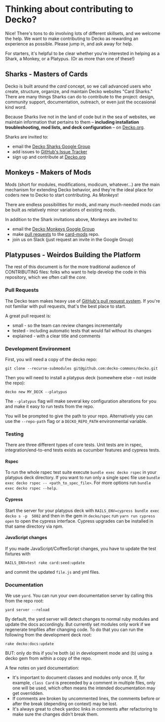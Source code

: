 <!--
# @title Contributing as a Shark, Monkey, or Platypus
-->
# Thinking about contributing to Decko?
Nice! There's tons to do involving lots of different skillsets, and we welcome the help. 
We want to make contributing to Decko as rewarding an experience as possible. Please 
jump in, and ask away for help.

For starters, it's helpful to be clear whether you're interested in helping as a Shark,
a Monkey, or a Platypus. (Or as more than one of these!)

## Sharks - Masters of Cards
Decko is built around the _card_ concept, so we call advanced users who create,
structure, organize, and maintain Decko websites "Card Sharks." There are many things
Sharks can do to contribute to the project: design, community support, documentation,
outreach, or even just the occasional kind word. 

Because Sharks live not in the land of code but in the sea of websites, we
maintain information that pertains to them – **including installation troubleshooting, 
mod lists, and deck configuration** – on [Decko.org][1].

Sharks are invited to:

 - email the [Decko Sharks Google Group][2]
 - add issues to [GitHub's Issue Tracker][3]
 - sign up and contribute at [Decko.org][1]

## Monkeys - Makers of Mods
Mods (short for modules, modifications, modicum, whatever...) are the main 
mechanism for extending Decko behavior, and they're the ideal place for coders
new to Decko to start contributing. As _Monkeys_!

There are endless possibilities for mods, and many much-needed mods can be built
as relatively minor variations of existing mods.

In addition to the Shark invitations above, Monkeys are invited to:

 - email the [Decko Monkeys Google Group][4]
 - make [pull requests][5] to the [card-mods][6] repo.
 - join us on Slack (just request an invite in the Google Group)

## Platypuses - Weirdos Building the Platform

The rest of this document is for the more traditional audience of CONTRIBUTING files:
folks who want to help develop the code in this repository, which we often call
the _core_.

### Pull Requests
The Decko team makes heavy use of [GitHub's pull request system][5]. 
If you're not familiar with pull requests, that's the best place to start.

A great pull request is:
* small - so the team can review changes incrementally
* tested - including automatic tests that would fail without its changes
* explained - with a clear title and comments

### Development Environment

First, you will need a copy of the decko repo:

    git clone --recurse-submodules git@github.com:decko-commons/decko.git

Then you will need to install a platypus deck (somewhere else – not inside the repo):

    decko new MY_DECK --platypus
    
The `--platypus` flag will make several key configuration alterations for you and make 
it easy to run tests from the repo.

You will be prompted to give the path to your repo. Alternatively you can use the 
`--repo-path` flag or a `DECKO_REPO_PATH` environmental variable.

### Testing
There are three different types of core tests. 
Unit tests are in rspec, integration/end-to-end tests exists as cucumber features and 
cypress tests.

#### Rspec
To run the whole rspec test suite execute `bundle exec decko rspec` in your
platypus deck directory. 
If you want to run only a single spec file use 
`bundle exec decko rspec -- <path_to_spec_file>`.
For more options run `bundle exec decko rspec --help`. 

[//]: # (#### Cucumber)
[//]: # (Similar to rspec run `bundle exec decko cucumber` in your platypus deck directory.)

#### Cypress
Start the server for your platypus deck with `RAILS_ENV=cypress bundle exec decko s -p 
5002` and then in the gem in `decko/spec` run `yarn run cypress open` to open the 
cypress interface. Cypress upgrades can be installed in that same directory via npm. 

[//]: # (#### Jasmine)
[//]: # (Some special configuration is required for Jasmine)
[//]: # (testing, which is currently very limited. )
[//]: # ()
[//]: # (See the [Jasmine README][7] for more information.)

#### JavaScript changes

If you made JavaScript/CoffeeScript changes, you have to update the test fixtures
with

`RAILS_ENV=test rake card:seed:update` 

and commit the updated `file.js` and yml files.

### Documentation

We use `yard`. You can run your own documentation server by calling this from the repo
root:

    yard server --reload

By default, the yard server will detect changes to normal ruby modules and update the
docs accordingly. But currently set modules only work if we regenerate tmpfiles after
changing code. To do that you can run the following from the development deck root:

    rake decko:docs:update
 
BUT: only do this if you're both (a) in development mode and (b) using a decko gem from
within a copy of the repo.

A few notes on yard documentation:

- It's important to document classes and modules only once. If, for example, `class Card`
  is preceeded by a comment in multiple files, only one will be used, which often means
  the intended documentation may get overridden.
- If comments are broken by uncommented lines, the comments before or after the break
  (depending on context) may be lost.
- It's always great to check yardoc links in comments after refactoring to make sure 
  the changes didn't break them.

[1]: https://decko.org
[2]: https://groups.google.com/g/decko-sharks
[3]: https://github.com/decko-commons/decko/issues
[4]: https://groups.google.com/g/decko-monkeys
[5]: https://help.github.com/articles/using-pull-requests
[6]: https://github.com/decko-commons/card-mods/
[7]: decko/spec/javascripts/support/README.md
